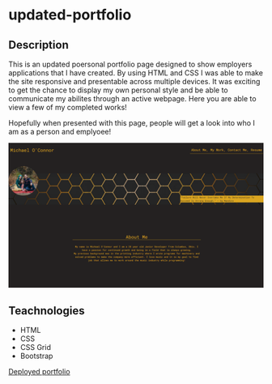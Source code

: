 # updated-portfolio

## Description

This is an updated poersonal portfolio page designed to show employers applications that I have created. By using HTML and CSS I was able to make the site responsive and presentable across multiple devices.  It was exciting to get the chance to display my own personal style and be able to communicate my abilites through an active webpage.  Here you are able to view a few of my completed works!

Hopefully when presented with this page, people will get a look into who I am as a person and emplyoee!

![Screenshot of deployment](./assests/images/updated-portfolio.png)

## Teachnologies 

* HTML
* CSS
* CSS Grid
* Bootstrap

[Deployed portfolio](https://oconnor97.github.io/updated-portfolio/)
